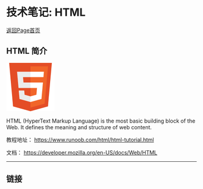 # 技术笔记: HTML

[返回Page首页](../index.md)

## HTML 简介

![pic-html5](./pics/html5.gif)

HTML (HyperText Markup Language) is the most basic building block of the Web. It defines the meaning and structure of web content. 

教程地址：
https://www.runoob.com/html/html-tutorial.html

文档：
https://developer.mozilla.org/en-US/docs/Web/HTML

***

## 链接

